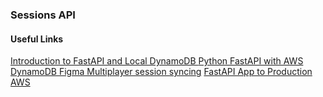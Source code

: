 
### Sessions API

#### Useful Links
[Introduction to FastAPI and Local DynamoDB
](https://medium.com/nerd-for-tech/introduction-to-fastapi-and-local-dynamodb-595c990ed0f8)
[Python FastAPI with AWS DynamoDB
](https://medium.com/nerd-for-tech/python-fastapi-with-aws-dynamodb-931073a87a52)
[Figma Multiplayer session syncing](https://www.figma.com/blog/how-figmas-multiplayer-technology-works/)
[FastAPI App to Production AWS](https://medium.com/aws-tip/taking-a-fastapi-app-to-production-on-aws-189ebf3defed)